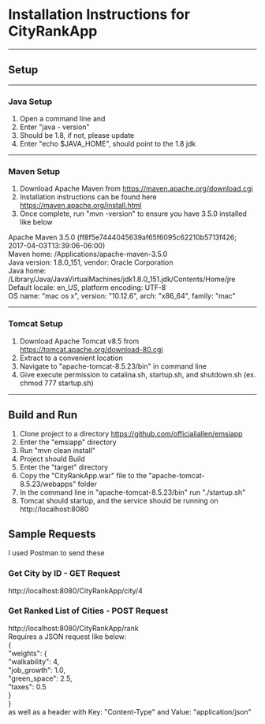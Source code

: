 # Installation Instructions for CityRankApp

---
## Setup
---

### Java Setup
1. Open a command line and
2. Enter "java - version"
3. Should be 1.8, if not, please update
4. Enter "echo $JAVA_HOME", should point to the 1.8 jdk

---

### Maven Setup
1. Download Apache Maven from https://maven.apache.org/download.cgi
2. Installation instructions can be found here https://maven.apache.org/install.html
3. Once complete, run "mvn -version" to ensure you have 3.5.0 installed like below

Apache Maven 3.5.0 (ff8f5e7444045639af65f6095c62210b5713f426; 2017-04-03T13:39:06-06:00)  
Maven home: /Applications/apache-maven-3.5.0  
Java version: 1.8.0_151, vendor: Oracle Corporation  
Java home: /Library/Java/JavaVirtualMachines/jdk1.8.0_151.jdk/Contents/Home/jre  
Default locale: en_US, platform encoding: UTF-8  
OS name: "mac os x", version: "10.12.6", arch: "x86_64", family: "mac"  

---

### Tomcat Setup
1. Download Apache Tomcat v8.5 from https://tomcat.apache.org/download-80.cgi
2. Extract to a convenient location
3. Navigate to "apache-tomcat-8.5.23/bin" in command line
4. Give execute permission to catalina.sh, startup.sh, and shutdown.sh (ex. chmod 777 startup.sh)

---

## Build and Run
1. Clone project to a directory https://github.com/officialjallen/emsiapp
2. Enter the "emsiapp" directory
3. Run "mvn clean install"
4. Project should Build
5. Enter the "target" directory
6. Copy the "CityRankApp.war" file to the "apache-tomcat-8.5.23/webapps" folder
7. In the command line in "apache-tomcat-8.5.23/bin" run "./startup.sh"
8. Tomcat should startup, and the service should be running on http://localhost:8080

## Sample Requests
I used Postman to send these

### Get City by ID - GET Request
http://localhost:8080/CityRankApp/city/4

### Get Ranked List of Cities - POST Request
http://localhost:8080/CityRankApp/rank  
Requires a JSON request like below:  
{  
	"weights": {  
		"walkability": 4,  
		"job_growth": 1.0,  
		"green_space": 2.5,  
		"taxes": 0.5  
	}  
}  
as well as a header with Key: "Content-Type" and Value: "application/json"
